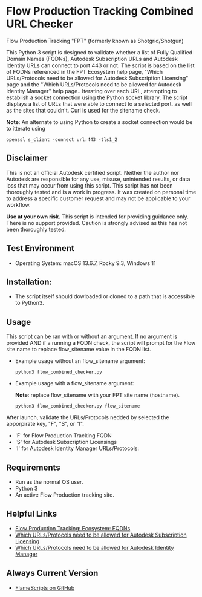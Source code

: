 # Flow Production Tracking Combined URL Checker
Flow Production Tracking "FPT" (formerly known as Shotgrid/Shotgun)

This Python 3 script is designed to validate whether a list of Fully Qualified Domain Names (FQDNs),
Autodesk Subscription URLs and Autodesk Identity URLs can connect to port 443 or not. The script is
based on the list of FQDNs referenced in the FPT Ecosystem help page, "Which URLs/Protocols need to
be allowed for Autodesk Subscription Licensing" page and the "Which URLs/Protocols need to be allowed
for Autodesk Identity Manager" help page.. Iterating over each URL, attempting to establish a socket
connection using the Python socket library. The script displays a list of URLs that were able to connect
to a selected port. as well as the sites that couldn't.  Curl is used for the sitename check.

**Note**: An alternate to using Python to create a socket connection would be to itterate using 

```openssl s_client -connect url:443 -tls1_2```


## Disclaimer

This is not an official Autodesk certified script. Neither the author nor Autodesk are responsible for any
use, misuse, unintended results, or data loss that may occur from using this script. This script has not
been thoroughly tested and is a work in progress. It was created on personal time to address a specific
customer request and may not be applicable to your workflow.

**Use at your own risk.**
This script is intended for providing guidance only. There is no support provided. Caution is strongly
advised as this has not been thoroughly tested.


## Test Environment

- Operating System: macOS 13.6.7, Rocky 9.3, Windows 11


## Installation:
- The script itself should dowloaded or cloned to a path that is accessible to Python3.


## Usage

This script can be ran with or without an argument.  If no argument is provided AND if a running
a FQDN check, the script will prompt for the Flow site name to replace flow_sitename value in the FQDN list.   


- Example usage without an flow_sitename argument:


   ```python3 flow_combined_checker.py```

- Example usage with a flow_sitename argument:

   **Note**: replace flow_sitename with your FPT site name (hostname).


   ```python3 flow_combined_checker.py flow_sitename```

After launch, validate the URLs/Protocols nedded by selected the apporpirate key, "F", "S", or "I".
- 'F' for Flow Production Tracking FQDN
- 'S' for Autodesk Subscription Licensings
- 'I' for Autodesk Identity Manager URLs/Protocols: 

## Requirements

- Run as the normal OS user.
- Python 3
- An active Flow Production tracking site.


## Helpful Links

- [Flow Production Tracking: Ecosystem: FQDNs](https://help.autodesk.com/view/SGSUB/ENU/?guid=SG_Administrator_ar_general_security_ar_ecosystem_html)
- [Which URLs/Protocols need to be allowed for Autodesk Subscription Licensing](https://www.autodesk.com/support/technical/article/caas/sfdcarticles/sfdcarticles/What-URLs-protocols-should-be-accessible-for-Desktop-Subscription-to-work-html.html)
- [Which URLs/Protocols need to be allowed for Autodesk Identity Manager](https://www.autodesk.com/support/technical/article/caas/tsarticles/ts/2GO1P1KDIaLATbYJwgByp6.html)

## Always Current Version

- [FlameScripts on GitHub](https://github.com/flamescripts)
